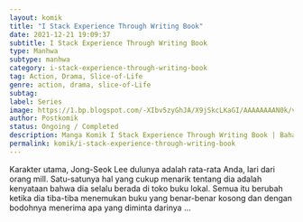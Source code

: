```yaml
---
layout: komik
title: "I Stack Experience Through Writing Book"
date: 2021-12-21 19:09:37
subtitle: I Stack Experience Through Writing Book
type: Manhwa
subtype: manhwa 
category: i-stack-experience-through-writing-book
tag: Action, Drama, Slice-of-Life
genre: action, drama, slice-of-Life
subtag: 
label: Series
image: https://1.bp.blogspot.com/-XIbv5zyGhJA/X9jSkcLKaGI/AAAAAAAAN0k/vvq5BI2iJ_4-lGNsqex6UY-IakDpf9ZqwCLcBGAsYHQ/s72-c/21-1590080284.jpg
author: Postkomik
status: Ongoing / Completed
description: Manga Komik I Stack Experience Through Writing Book | Bahasa Indonesia
permalink: komik/i-stack-experience-through-writing-book
---
```



Karakter utama, Jong-Seok Lee dulunya adalah rata-rata Anda, lari dari orang mill. Satu-satunya hal yang cukup menarik tentang dia adalah kenyataan bahwa dia selalu berada di toko buku lokal. Semua itu berubah ketika dia tiba-tiba menemukan buku yang benar-benar kosong dan dengan bodohnya menerima apa yang diminta darinya …
